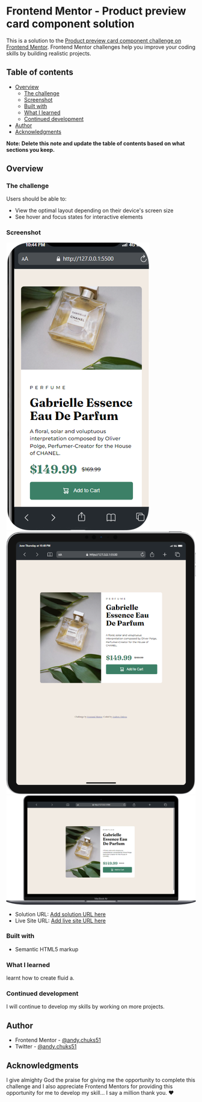 # Frontend Mentor - Product preview card component solution

This is a solution to the [Product preview card component challenge on Frontend Mentor](https://www.frontendmentor.io/challenges/product-preview-card-component-GO7UmttRfa). Frontend Mentor challenges help you improve your coding skills by building realistic projects.

## Table of contents

- [Overview](#overview)
  - [The challenge](#the-challenge)
  - [Screenshot](#screenshot)
  - [Built with](#built-with)
  - [What I learned](#what-i-learned)
  - [Continued development](#continued-development)
- [Author](#author)
- [Acknowledgments](#acknowledgments)

**Note: Delete this note and update the table of contents based on what sections you keep.**

## Overview

### The challenge

Users should be able to:

- View the optimal layout depending on their device's screen size
- See hover and focus states for interactive elements

### Screenshot

![mobile_view](./screenshot/iPhone-X-127.0.0.1.png)
![tablet_view](./screenshot/iPad-PRO-11-127.0.0.1.png)
![desktop_view](./screenshot/Macbook-Air-127.0.0.1.png)

- Solution URL: [Add solution URL here](https://github.com/andychuks51/product-preview-card-component-main)
- Live Site URL: [Add live site URL here](https://andychuks51.github.io/product-preview-card-component-main/)

### Built with

- Semantic HTML5 markup

### What I learned

learnt how to create fluid a.

### Continued development

I will continue to develop my skills by working on more projects.

## Author

- Frontend Mentor - [@andy.chuks51](https://www.frontendmentor.io/profile/andychuks51)
- Twitter - [@andy.chuks51](https://x.com/drew_techie?t=UtWIzwv2An_piRX-6OoeiA&s=09)

## Acknowledgments

I give almighty God the praise for giving me the opportunity to complete this challenge and I also appreciate Frontend Mentors for providing this opportunity for me to develop my skill... I say a million thank you. ❤️
